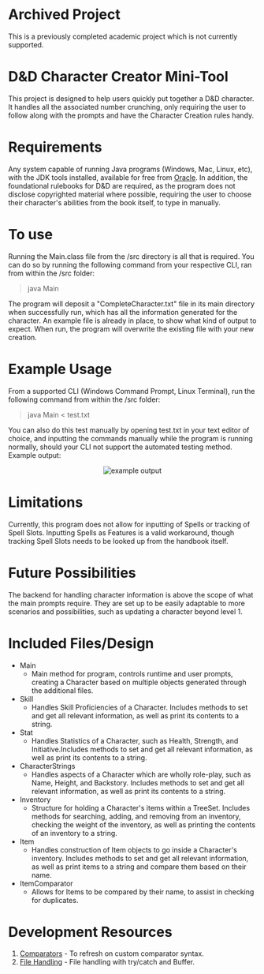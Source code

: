 # Archived Project

This is a previously completed academic project which is not currently supported.

# D&D Character Creator Mini-Tool
This project is designed to help users quickly put together a D&D character. It handles all the associated number crunching, only requiring the user to follow along with the prompts and have the Character Creation rules handy.

# Requirements
Any system capable of running Java programs (Windows, Mac, Linux, etc), with the JDK tools installed, available for free from [Oracle](https://www.oracle.com/java/technologies/downloads/#jdk17-windows). In addition, the foundational rulebooks for D&D are required, as the program does not disclose copyrighted material where possible, requiring the user to choose their character's abilities from the book itself, to type in manually.

# To use
Running the Main.class file from the /src directory is all that is required. You can do so by running the following command from your respective CLI, ran from within the /src folder:
>java Main

The program will deposit a "CompleteCharacter.txt" file in its main directory when successfully run, which has all the information generated for the character. An example file is already in place, to show what kind of output to expect. When run, the program will overwrite the existing file with your new creation.

# Example Usage
From a supported CLI (Windows Command Prompt, Linux Terminal), run the following command from within the /src folder:
>java Main < test.txt

You can also do this test manually by opening test.txt in your text editor of choice, and inputting the commands manually while the program is running normally, should your CLI not support the automated testing method. Example output:

<center><img src="https://cdn.discordapp.com/attachments/149944536871731200/916223291616813096/unknown.png" alt="example output" /></center>

# Limitations

Currently, this program does not allow for inputting of Spells or tracking of Spell Slots. Inputting Spells as Features is a valid workaround, though tracking Spell Slots needs to be looked up from the handbook itself.

# Future Possibilities

The backend for handling character information is above the scope of what the main prompts require. They are set up to be easily adaptable to more scenarios and possibilities, such as updating a character beyond level 1.

# Included Files/Design

* Main
  * Main method for program, controls runtime and user prompts, creating a Character based on multiple objects generated through the additional files.
* Skill
  * Handles Skill Proficiencies of a Character. Includes methods to set and get all relevant information, as well as print its contents to a string.
* Stat
  * Handles Statistics of a Character, such as Health, Strength, and Initiative.Includes methods to set and get all relevant information, as well as print its contents to a string.
* CharacterStrings
  * Handles aspects of a Character which are wholly role-play, such as Name, Height, and Backstory. Includes methods to set and get all relevant information, as well as print its contents to a string.
* Inventory
  * Structure for holding a Character's items within a TreeSet. Includes methods for searching, adding, and removing from an inventory, checking the weight of the inventory, as well as printing the contents of an inventory to a string.
* Item
  * Handles construction of Item objects to go inside a Character's inventory. Includes methods to set and get all relevant information, as well as print items to a string and compare them based on their name.
* ItemComparator
  * Allows for Items to be compared by their name, to assist in checking for duplicates.

# Development Resources
1. [Comparators](https://www.java2novice.com/java-collections-and-util/treeset/comparator-object/) - To refresh on custom comparator syntax.
2. [File Handling](https://stackoverflow.com/questions/2885173/how-do-i-create-a-file-and-write-to-it) - File handling with try/catch and Buffer.